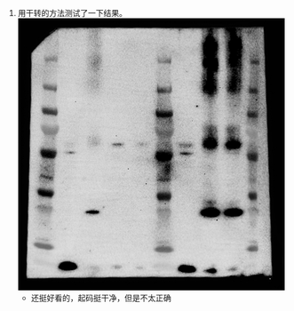 1. 用干转的方法测试了一下结果。![WB](../../../photo/20240404/admin%202024-04-04%2011h18m58s(Chemiluminescence)-result.jpg)
    + 还挺好看的，起码挺干净，但是不太正确